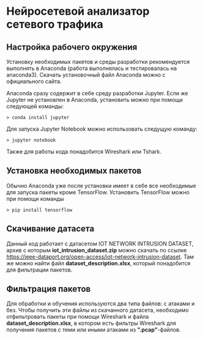 # Нейросетевой анализатор сетевого трафика
## Настройка рабочего окружения
Установку необходимых пакетов и среды разработки рекомендуется выполнять
в Anaconda (работа выполнялась и тестировалась на anaconda3). Скачать установочный
файл Anaconda можно с официального сайта.

Anaconda сразу содержит в себе среду разработки Jupyter.
Если же Jupyter не установлен в Anaconda, установить можно
при помощи следующей команды:
```
> conda install jupyter
```

Для запуска Jupyter Notebook можно использовать следущую команду:
```
> jupyter notebook
```

Также для работы кода понадобится Wireshark или Tshark.
## Установка необходимых пакетов
Обычно Anaconda уже после установки имеет в себе все необходимые для
запуска пакеты кроме TensorFlow. Установить TensorFlow можно при помощи команды
```
> pip install tensorflow
```
## Скачивание датасета
Данный код работает с датасетом IOT NETWORK INTRUSION DATASET, архив с которым **iot_intrusion_dataset.zip**
можно скачать по ссылке <https://ieee-dataport.org/open-access/iot-network-intrusion-dataset>. Там же можно
найти файл **dataset_description.xlsx**, который понадобится для фильтрации пакетов.

## Фильтрация пакетов
Для обработки и обучения используются два типа файлов: с атаками и без. Чтобы получить эти файлы из скачанного
датасета, необходимо отфильтровать пакеты при помощи Wireshark и файла **dataset_description.xlsx**, в котором 
есть фильтры Wireshark для получения пакетов с теми или иными атаками из **".pcap"**-файлов.
